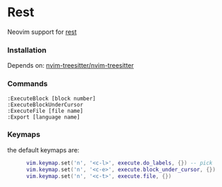 # Rest

Neovim support for [rest](https://github.com/taybart/rest)

### Installation

Depends on: [nvim-treesitter/nvim-treesitter](https://github.com/nvim-treesitter/nvim-treesitter)

### Commands

```vim
:ExecuteBlock [block number]
:ExecuteBlockUnderCursor
:ExecuteFile [file name]
:Export [language name]
```

### Keymaps

the default keymaps are:

```lua
      vim.keymap.set('n', '<c-l>', execute.do_labels, {}) -- pick
      vim.keymap.set('n', '<c-e>', execute.block_under_cursor, {})
      vim.keymap.set('n', '<c-t>', execute.file, {})
```
